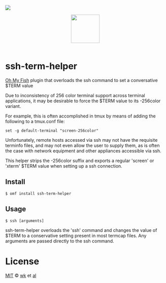![][license-badge]

<div align="center">
  <a href="http://github.com/oh-my-fish/oh-my-fish">
  <img width=90px  src="https://cloud.githubusercontent.com/assets/8317250/8510172/f006f0a4-230f-11e5-98b6-5c2e3c87088f.png">
  </a>
</div>
<br>

# ssh-term-helper

[Oh My Fish][omf-link] plugin that overloads the ssh command
to set a conversative $TERM value

Due to inconsistency of 256 color terminal support across
terminal applications, it may be desirable to force the
$TERM value to its -256color variant.

For example, this is often accomplished in tmux by means
of adding the following to a tmux.conf file:

    set -g default-terminal "screen-256color"

Unfortunately, remote hosts accessed via ssh may not have
the requisite terminfo files, and may not even allow the
user to supply them, as is often the case with network
equipment and other appliances accessible via ssh.

This helper strips the -256color suffix and exports a
regular 'screen' or 'xterm' $TERM value when setting up
a ssh connection.

## Install

```fish
$ omf install ssh-term-helper
```

## Usage

```fish
$ ssh [arguments]
```

ssh-term-helper overloads the 'ssh' command and changes the
value of $TERM to a conservative setting present in most
termcap files. Any arguments are passed directly to the ssh
command.

# License

[MIT][mit] © [wk][author] et [al][contributors]


[mit]:            http://opensource.org/licenses/MIT
[author]:         http://github.com/wk
[contributors]:   https://github.com/wk/pkg-ssh-term-helper/graphs/contributors
[omf-link]:       https://www.github.com/oh-my-fish/oh-my-fish

[license-badge]:  https://img.shields.io/badge/license-MIT-007EC7.svg?style=flat-square

